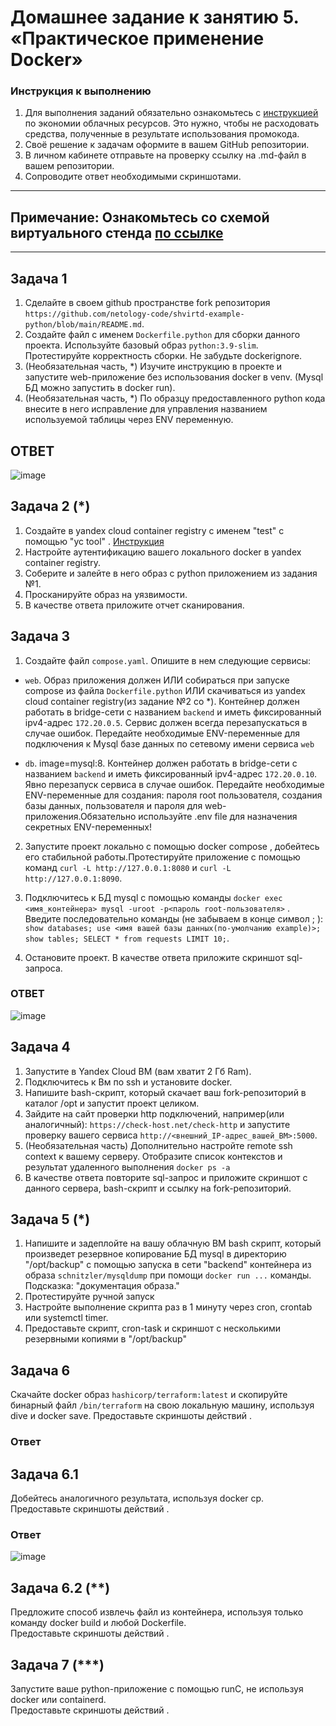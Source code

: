 # Домашнее задание к занятию 5. «Практическое применение Docker»

### Инструкция к выполнению

1. Для выполнения заданий обязательно ознакомьтесь с [инструкцией](https://github.com/netology-code/devops-materials/blob/master/cloudwork.MD) по экономии облачных ресурсов. Это нужно, чтобы не расходовать средства, полученные в результате использования промокода.
3. Своё решение к задачам оформите в вашем GitHub репозитории.
4. В личном кабинете отправьте на проверку ссылку на .md-файл в вашем репозитории.
5. Сопроводите ответ необходимыми скриншотами.

---
## Примечание: Ознакомьтесь со схемой виртуального стенда [по ссылке](https://github.com/netology-code/shvirtd-example-python/blob/main/schema.pdf)

---

## Задача 1
1. Сделайте в своем github пространстве fork репозитория ```https://github.com/netology-code/shvirtd-example-python/blob/main/README.md```.   
2. Создайте файл с именем ```Dockerfile.python``` для сборки данного проекта. Используйте базовый образ ```python:3.9-slim```. Протестируйте корректность сборки. Не забудьте dockerignore.
3. (Необязательная часть, *) Изучите инструкцию в проекте и запустите web-приложение без использования docker в venv. (Mysql БД можно запустить в docker run).
4. (Необязательная часть, *) По образцу предоставленного python кода внесите в него исправление для управления названием используемой таблицы через ENV переменную.
## ОТВЕТ 
![image](https://github.com/goddim/HW_netology_main/assets/132663924/cdd13d1b-3ef7-416d-8aea-218414221076)

## Задача 2 (*)
1. Создайте в yandex cloud container registry с именем "test" с помощью "yc tool" . [Инструкция](https://cloud.yandex.ru/ru/docs/container-registry/quickstart/?from=int-console-help)
2. Настройте аутентификацию вашего локального docker в yandex container registry.
3. Соберите и залейте в него образ с python приложением из задания №1.
4. Просканируйте образ на уязвимости.
5. В качестве ответа приложите отчет сканирования.

## Задача 3
1. Создайте файл ```compose.yaml```. Опишите в нем следующие сервисы: 

- ```web```. Образ приложения должен ИЛИ собираться при запуске compose из файла ```Dockerfile.python``` ИЛИ скачиваться из yandex cloud container registry(из задание №2 со *). Контейнер должен работать в bridge-сети с названием ```backend``` и иметь фиксированный ipv4-адрес ```172.20.0.5```. Сервис должен всегда перезапускаться в случае ошибок.
Передайте необходимые ENV-переменные для подключения к Mysql базе данных по сетевому имени сервиса ```web``` 

- ```db```. image=mysql:8. Контейнер должен работать в bridge-сети с названием ```backend``` и иметь фиксированный ipv4-адрес ```172.20.0.10```. Явно перезапуск сервиса в случае ошибок. Передайте необходимые ENV-переменные для создания: пароля root пользователя, создания базы данных, пользователя и пароля для web-приложения.Обязательно используйте .env file для назначения секретных ENV-переменных!

2. Запустите проект локально с помощью docker compose , добейтесь его стабильной работы.Протестируйте приложение с помощью команд ```curl -L http://127.0.0.1:8080``` и ```curl -L http://127.0.0.1:8090```.

5. Подключитесь к БД mysql с помощью команды ```docker exec <имя_контейнера> mysql -uroot -p<пароль root-пользователя>``` . Введите последовательно команды (не забываем в конце символ ; ): ```show databases; use <имя вашей базы данных(по-умолчанию example)>; show tables; SELECT * from requests LIMIT 10;```.

6. Остановите проект. В качестве ответа приложите скриншот sql-запроса.
### ОТВЕТ
![image](https://github.com/goddim/HW_netology_main/assets/132663924/bda6c7ca-6fd2-4cd6-868f-44da777d842b)

## Задача 4
1. Запустите в Yandex Cloud ВМ (вам хватит 2 Гб Ram).
2. Подключитесь к Вм по ssh и установите docker.
3. Напишите bash-скрипт, который скачает ваш fork-репозиторий в каталог /opt и запустит проект целиком.
4. Зайдите на сайт проверки http подключений, например(или аналогичный): ```https://check-host.net/check-http``` и запустите проверку вашего сервиса ```http://<внешний_IP-адрес_вашей_ВМ>:5000```.
5. (Необязательная часть) Дополнительно настройте remote ssh context к вашему серверу. Отобразите список контекстов и результат удаленного выполнения ```docker ps -a```
6. В качестве ответа повторите  sql-запрос и приложите скриншот с данного сервера, bash-скрипт и ссылку на fork-репозиторий.




## Задача 5 (*)
1. Напишите и задеплойте на вашу облачную ВМ bash скрипт, который произведет резервное копирование БД mysql в директорию "/opt/backup" с помощью запуска в сети "backend" контейнера из образа ```schnitzler/mysqldump``` при помощи ```docker run ...``` команды. Подсказка: "документация образа."
2. Протестируйте ручной запуск
3. Настройте выполнение скрипта раз в 1 минуту через cron, crontab или systemctl timer.
4. Предоставьте скрипт, cron-task и скриншот с несколькими резервными копиями в "/opt/backup"

## Задача 6
Скачайте docker образ ```hashicorp/terraform:latest``` и скопируйте бинарный файл ```/bin/terraform``` на свою локальную машину, используя dive и docker save.
Предоставьте скриншоты  действий .
### Ответ

## Задача 6.1
Добейтесь аналогичного результата, используя docker cp.  
Предоставьте скриншоты  действий .
### Ответ
![image](https://github.com/goddim/HW_netology_main/assets/132663924/7a969a1d-14bd-4b39-9c81-8a1592c3c6e3)

## Задача 6.2 (**)
Предложите способ извлечь файл из контейнера, используя только команду docker build и любой Dockerfile.  
Предоставьте скриншоты  действий .

## Задача 7 (***)
Запустите ваше python-приложение с помощью runC, не используя docker или containerd.  
Предоставьте скриншоты  действий .
